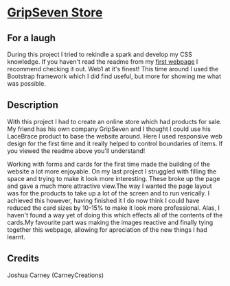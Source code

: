 # [GripSeven Store](https://carneycreations.github.io/gripseven-webpage/)

## For a laugh
During this project I tried to rekindle a spark and develop my CSS knowledge. If you haven't read the readme from my [first webpage](https://carneycreations.github.io/personal_webpage/) I recommend checking it out. Web1 at it's finest! 
This time around I used the Bootstrap framework which I did find useful, but more for showing me what was possible. 

## Description
With this project I had to create an online store which had products for sale. My friend has his own company GripSeven and I thought I could use his LaceBrace product to base the website around. Here I used responsive web design for the first time and it really helped to control boundaries of items. If you viewed the readme above you'll understand! 

Working with forms and cards for the first time made the building of the website a lot more enjoyable. On my last project I struggled with filling the space and trying to make it look more interesting. These broke up the page and gave a much more attractive view.The way I wanted the page layout was for the products to take up a lot of the screen and to run verically. I achieved this however, having finished it I do now think I could have reduced the card sizes by 10-15% to make it look more professional. Alas, I haven't found a way yet of doing this which effects all of the contents of the cards.My favourite part was making the images reactive and finally tying together this webpage, allowing for apreciation of the new things I had learnt. 

## Credits
Joshua Carney (CarneyCreations)
